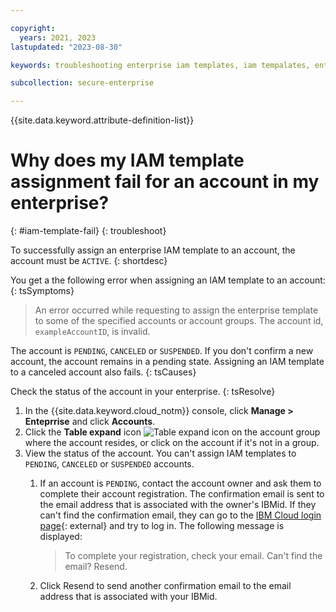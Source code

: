 ```yaml
---

copyright:
  years: 2021, 2023
lastupdated: "2023-08-30"

keywords: troubleshooting enterprise iam templates, iam tempalates, enterprise-managed IAM, access enteprise IAM, access templates, error message, assign template error, invalid account

subcollection: secure-enterprise

---
```


{{site.data.keyword.attribute-definition-list}}


# Why does my IAM template assignment fail for an account in my enterprise?
{: #iam-template-fail}
{: troubleshoot}

To successfully assign an enterprise IAM template to an account, the account must be `ACTIVE`.
{: shortdesc}

You get a the following error when assigning an IAM template to an account:
{: tsSymptoms}

> An error occurred while requesting to assign the enterprise template to some of the specified accounts or account groups. The account id, `exampleAccountID`, is invalid.

The account is `PENDING`, `CANCELED` or `SUSPENDED`. If you don't confirm a new account, the account remains in a pending state. Assigning an IAM template to a canceled account also fails.
{: tsCauses}

Check the status of the account in your enterprise.
{: tsResolve}

1. In the {{site.data.keyword.cloud_notm}} console, click **Manage > Enteprrise** and click **Accounts**.
1. Click the **Table expand** icon ![Table expand icon](../icons/table-expand.svg "Table expand") on the account group where the account resides, or click on the account if it's not in a group.
1. View the status of the account. You can't assign IAM templates to `PENDING`, `CANCELED` or `SUSPENDED` accounts.
    1. If an account is `PENDING`, contact the account owner and ask them to complete their account registration. The confirmation email is sent to the email address that is associated with the owner's IBMid. If they can't find the confirmation email, they can go to the [IBM Cloud login page](https://cloud.ibm.com/){: external} and try to log in. The following message is displayed:

        > To complete your registration, check your email.
        > Can't find the email? Resend.

    1. Click Resend to send another confirmation email to the email address that is associated with your IBMid.
